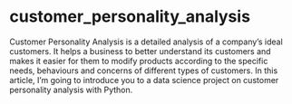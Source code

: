 # customer_personality_analysis

Customer Personality Analysis is a detailed analysis of a company’s ideal customers. It helps a business to better understand its customers and makes it easier for them to modify products according to the specific needs, behaviours and concerns of different types of customers. In this article, I’m going to introduce you to a data science project on customer personality analysis with Python.
